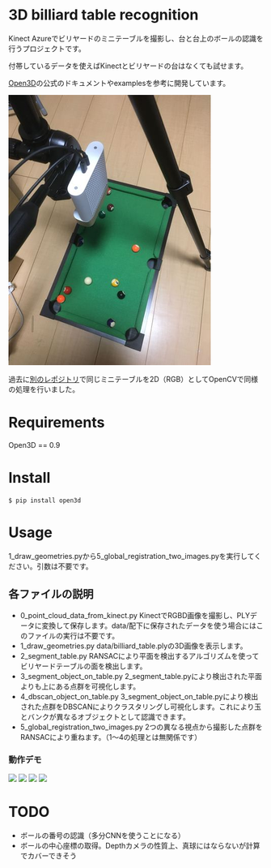 3D billiard table recognition
===

Kinect Azureでビリヤードのミニテーブルを撮影し、台と台上のボールの認識を行うプロジェクトです。

付帯しているデータを使えばKinectとビリヤードの台はなくても試せます。

[Open3D](http://www.open3d.org/docs/release/)の公式のドキュメントやexamplesを参考に開発しています。

![Kinect and Billiard table](kinect_and_billiard_table.jpg "Kinect and Billiard table")

過去に[別のレポジトリ](https://github.com/yudai09/study_opencv_billiards)で同じミニテーブルを2D（RGB）としてOpenCVで同様の処理を行いました。

# Requirements
Open3D == 0.9

# Install
```shell
$ pip install open3d
```

# Usage
1_draw_geometries.pyから5_global_registration_two_images.pyを実行してください。引数は不要です。

## 各ファイルの説明
* 0_point_cloud_data_from_kinect.py KinectでRGBD画像を撮影し、PLYデータに変換して保存します。data/配下に保存されたデータを使う場合にはこのファイルの実行は不要です。
* 1_draw_geometries.py data/billiard_table.plyの3D画像を表示します。
* 2_segment_table.py RANSACにより平面を検出するアルゴリズムを使ってビリヤードテーブルの面を検出します。
* 3_segment_object_on_table.py 2_segment_table.pyにより検出された平面よりも上にある点群を可視化します。
* 4_dbscan_object_on_table.py 3_segment_object_on_table.pyにより検出された点群をDBSCANによりクラスタリングし可視化します。これにより玉とバンクが異なるオブジェクトとして認識できます。
* 5_global_registration_two_images.py 2つの異なる視点から撮影した点群をRANSACにより重ねます。（1〜4の処理とは無関係です）

### 動作デモ

[![](http://img.youtube.com/vi/6uDkti-5O1E/0.jpg)](http://www.youtube.com/watch?v=6uDkti-5O1E "1_draw_geometries.py")
[![](http://img.youtube.com/vi/NzoxiASJFSM/0.jpg)](http://www.youtube.com/watch?v=NzoxiASJFSM "2_segment_table.py")
[![](http://img.youtube.com/vi/hQ32lroSmrM/0.jpg)](http://www.youtube.com/watch?v=hQ32lroSmrM "3_segment_object_on_table.py")
[![](http://img.youtube.com/vi/ke5-wfmHF0s/0.jpg)](http://www.youtube.com/watch?v=ke5-wfmHF0s "4_dbscan_object_on_table.py")

# TODO
* ボールの番号の認識（多分CNNを使うことになる）
* ボールの中心座標の取得。Depthカメラの性質上、真球にはならないが計算でカバーできそう
